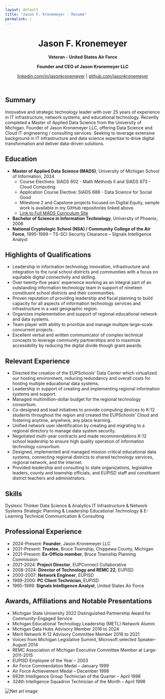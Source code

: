 ```yaml
---
layout: default
title: "Jason F. Kronemeyer - Resume"
permalink: /
---
```


<div class="resume">
  <header class="resume-header">
    <h1>Jason F. Kronemeyer</h1>
    <p class="resume-title"><strong>Veteran - United States Air Force</strong></p>
    <p class="resume-title"><strong>Founder and CEO of Jason Kronemeyer LLC</strong></p>
    <div class="contact-links">
      <a href="https://www.linkedin.com/in/jasonkronemeyer">linkedin.com/in/jasonkronemeyer</a> | 
      <a href="https://github.com/jasonkronemeyer/">github.com/jasonkronemeyer</a>
    </div>
  </header>
  
  <section class="resume-section">
    <h2>Summary</h2>
    <p>Innovative and strategic technology leader with over 25 years of experience in IT infrastructure, network systems, and educational technology. Recently completed a Master of Applied Data Science from the University of Michigan. Founder of Jason Kronemeyer LLC, offering Data Science and Cloud IT engineering / consulting services. Seeking to leverage extensive background in IT infrastructure and data science expertise to drive digital transformation and deliver data-driven solutions.</p>
  </section>
  
  <section class="resume-section">
    <h2>Education</h2>
    <ul class="resume-list">
      <li><strong>Master of Applied Data Science (MADS)</strong>, University of Michigan School of Information, 2024
        <ul class="resume-sublist">
          <li>Course Electives: SIADS 602 - Math Methods II and SIADS 673 - Cloud Computing</li>
          <li>Application Course Elective: SIADS 688 - Data Science for Social Good</li>
          <li>Milestone 2 and Capstone projects focused on Digital Equity, sample work is available in my GitHub repositories linked above.</li>
          <li><a href="https://www.si.umich.edu/programs/master-applied-data-science/curriculum">Link to Full MADS Curriculum Site</a></li>
        </ul>
      </li>
      <li><strong>Bachelor of Science in Information Technology</strong>, University of Phoenix, 2006</li>
      <li><strong>National Cryptologic School (NSA) / Community College of the Air Force</strong>, 1995-1999 – TS-SCI Security Clearance – Signals Intelligence Analyst</li>
    </ul>
  </section>
  
  <section class="resume-section">
    <h2>Highlights of Qualifications</h2>
    <ul class="resume-list">
      <li>Leadership in information technology innovation, infrastructure and integration to the rural school districts and communities with a focus on equitable digital connectivity and skilling.</li>
      <li>Over twenty-five years' experience working as an integral part of an outstanding information technology team in support of nineteen constituent school districts and their communities.</li>
      <li>Proven reputation of providing leadership and fiscal planning to build capacity for all aspects of information technology services and infrastructure in a vast geographic region.</li>
      <li>Organizes implementation and support of regional educational network and data systems.</li>
      <li>Team player with ability to prioritize and manage multiple large-scale concurrent projects.</li>
      <li>Excellent verbal and written communicator of complex technical concepts to leverage community partnerships and to maximize accessibility by reducing the digital divide though grant awards.</li>
    </ul>
  </section>
  
  <section class="resume-section">
    <h2>Relevant Experience</h2>
    <ul class="resume-list">
      <li>Directed the creation of the EUPSchools' Data Center which virtualized our hosting environment, reducing redundancy and overall costs for hosting multiple educational data systems.</li>
      <li>Leadership in support of creating and implementing regional information systems and support.</li>
      <li>Managed multimillion-dollar budget for the regional technology consortium.</li>
      <li>Co-designed and lead initiatives to provide computing devices to K-12 students throughout the region and created the EUPSchools' Cloud and fostering anytime, anywhere, any place learning.</li>
      <li>Unified network user identification by creating and migrating to a regional directory to manage data system security.</li>
      <li>Negotiated multi-year contracts and made recommendations K-12 school leadership to ensure high quality operation of information technology consortium.</li>
      <li>Designed, implemented and managed mission critical educational data systems, connecting regional districts to shared technology services, regional network, and the Internet.</li>
      <li>Provided leadership and consulting to state organizations, legislative leaders, county and township officials, and EUPISD staff and constituent district teachers and administrators.</li>
    </ul>
  </section>
  
  <section class="resume-section">
    <h2>Skills</h2>
    <div class="skills-grid">
      <span class="skill-tag">Dyslexic Thinker</span>
      <span class="skill-tag">Data Science & Analytics</span>
      <span class="skill-tag">IT Infrastructure & Network Systems</span>
      <span class="skill-tag">Strategic Planning & Leadership</span>
      <span class="skill-tag">Educational Technology & E-Learning</span>
      <span class="skill-tag">Technical Communication & Consulting</span>
    </div>
  </section>
  
  <section class="resume-section">
    <h2>Professional Experience</h2>
    <ul class="resume-list experience-list">
      <li><span class="year">2024-Present:</span> <strong>Founder</strong>, Jason Kronemeyer LLC</li>
      <li><span class="year">2021-Present:</span> <strong>Trustee</strong>, Bruce Township, Chippewa County, Michigan</li>
      <li><span class="year">2021-Present:</span> <strong>Ex-Officio member</strong>, Bruce Township Planning Commission</li>
      <li><span class="year">2021-2024:</span> <strong>Project Director</strong>, EUPConnect Collaborative</li>
      <li><span class="year">2008-2024:</span> <strong>Director of Technology and REMC 22</strong>, EUPISD</li>
      <li><span class="year">2000-2007:</span> <strong>Network Engineer</strong>, EUPISD</li>
      <li><span class="year">1999-2000:</span> <strong>PC Client Technician</strong>, EUPISD</li>
      <li><span class="year">1995-1999:</span> <strong>Signals Intelligence Analyst</strong>, United States Air Force</li>
    </ul>
  </section>
  
  <section class="resume-section">
    <h2>Awards, Affiliations and Notable Presentations</h2>
    <ul class="resume-list">
      <li>Michigan State University 2022 Distinguished Partnership Award for Community-Engaged Service</li>
      <li>Michigan Educational Technology Leadership (METL) Network Alumni</li>
      <li>Michigan Data Hubs Advisory Member 2016 to 2024</li>
      <li>Merit Network K-12 Advisory Committee Member 2016 to 2021</li>
      <li>Voices from Michigan Legislative Summit, Microsoft selected Speaker-August 2014</li>
      <li>REMC Association of Michigan Executive Committee Member at Large- 2011-2015</li>
      <li>EUPISD Employee of the Year – 2003</li>
      <li>Air Force Commendation Medal – January 1999</li>
      <li>Air Force Achievement Medal – December 1998</li>
      <li>692th Intelligence Group Technician of the Quarter – April 1998</li>
      <li>324th Intelligence Squadron Technician of the Month – April 1998</li>
    </ul>
  </section>

  <div class="resume-image">
    <img src="{{ '/images/netart.jpeg' | relative_url }}" alt="Net art image">
  </div>
</div>
